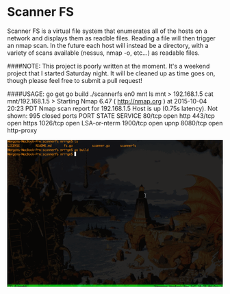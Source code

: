 Scanner FS
==========

Scanner FS is a virtual file system that enumerates all of the hosts on a network and displays them as readble files. Reading a file
will then trigger an nmap scan. In the future each host will instead be a directory, with a variety of scans available (nessus, nmap -o, etc...)
as readable files.

####NOTE:
This project is poorly written at the moment. It's a weekend project that I started Saturday night. It will be cleaned up as time goes on, though please feel free to submit a pull request!

####USAGE:
    go get
    go build
    ./scannerfs en0 mnt
    ls mnt
    > 192.168.1.5
    cat mnt/192.168.1.5
    >
    Starting Nmap 6.47 ( http://nmap.org ) at 2015-10-04 20:23 PDT
    Nmap scan report for 192.168.1.5
    Host is up (0.75s latency).
    Not shown: 995 closed ports
    PORT     STATE SERVICE
    80/tcp   open  http
    443/tcp  open  https
    1026/tcp open  LSA-or-nterm
    1900/tcp open  upnp
    8080/tcp open  http-proxy

<img src="scannerfs.gif"></img>
